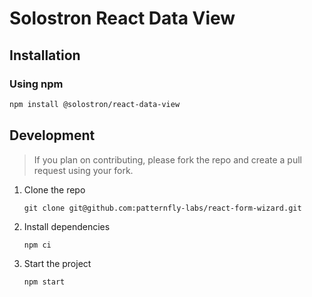# Solostron React Data View

## Installation

### Using npm

```sh
npm install @solostron/react-data-view
```

## Development

> If you plan on contributing, please fork the repo and create a pull request using your fork.

1. Clone the repo

   ```
   git clone git@github.com:patternfly-labs/react-form-wizard.git
   ```

2. Install dependencies

   ```
   npm ci
   ```

3. Start the project

   ```
   npm start
   ```
